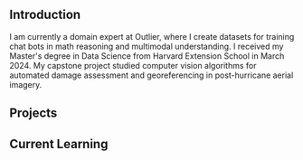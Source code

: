 ## Introduction
I am currently a domain expert at Outlier, where I create datasets for training chat bots in math reasoning and multimodal understanding. I received my Master's degree in Data Science from Harvard Extension School in March 2024. My capstone project studied computer vision algorithms for automated damage assessment and georeferencing in post-hurricane aerial imagery.     

## Projects

## Current Learning
